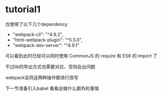 
# tutorial1

仅使用了以下几个dependency

* "webpack-cli": "^4.9.2",
* "html-webpack-plugin": "^5.5.0",
* "webpack-dev-server": "^4.9.1"

可以看到此时已经可以同时使用 CommonJS 的 require 和 ES6 的 import 了

不过lib的导出方式也需要对应，否则会出问题

webpack会将这两种操作都进行改写

下一节准备引入babel 看看会做什么额外的事情
